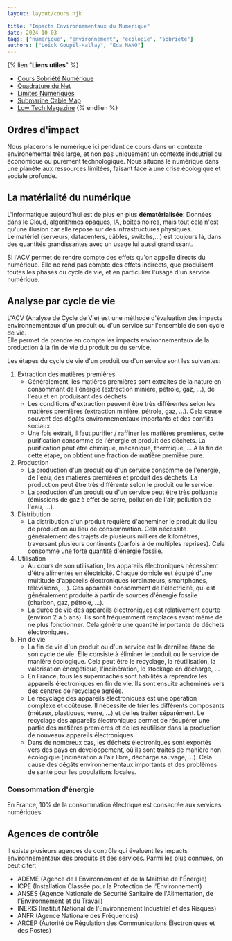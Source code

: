 ```yaml
---
layout: layout/cours.njk

title: "Impacts Environnementaux du Numérique"
date: 2024-10-03
tags: ["numérique", "environnement", "écologie", "sobriété"]
authors: ["Loïck Goupil-Hallay", "Eda NANO"]
---
```


{% lien "**Liens utiles**" %}
- [Cours Sobriété Numérique](https://md.lqdn.fr/s/CQan4gI7j#)
- [Quadrature du Net](https://www.laquadrature.net/)
- [Limites Numériques](https://limitesnumeriques.fr/)
- [Submarine Cable Map](https://www.submarinecablemap.com/)
- [Low Tech Magazine](https://solar.lowtechmagazine.com/)
{% endlien %}

## Ordres d'impact
Nous placerons le numérique ici pendant ce cours dans un contexte environemental très large, et non pas uniquement un contexte indsutriel ou économique ou purement technologique.
Nous situons le numérique dans une planète aux ressources limitées, faisant face à une crise écologique et sociale profonde.

## La matérialité du numérique
L'informatique aujourd'hui est de plus en plus **dématérialisée**: Données dans le Cloud, algorithmes opaques, IA, boîtes noires, mais tout cela n'est qu'une illusion car elle repose sur des infrastructures physiques.\
Le matériel (serveurs, datacenters, câbles, switchs,...) est toujours là, dans des quantités grandissantes avec un usage lui aussi grandissant.

Si l'ACV permet de rendre compte des effets qu'on appelle directs du numérique. Elle ne rend pas compte des effets indirects, que produisent toutes les phases du cycle de vie, et en particulier l'usage d'un service numérique.

## Analyse par cycle de vie
L'ACV (Analyse de Cycle de Vie) est une méthode d'évaluation des impacts environnementaux d'un produit ou d'un service sur l'ensemble de son cycle de vie.\
Elle permet de prendre en compte les impacts environnementaux de la production à la fin de vie du produit ou du service.

Les étapes du cycle de vie d'un produit ou d'un service sont les suivantes:
1. Extraction des matières premières
    - Généralement, les matières premières sont extraites de la nature en consommant de l'énergie (extraction minière, pétrole, gaz, ...), de l'eau et en produisant des déchets
    - Les conditions d'extraction peuvent être très différentes selon les matières premières (extraction minière, pétrole, gaz, ...). Cela cause souvent des dégâts environnementaux importants et des conflits sociaux.
    - Une fois extrait, il faut purifier / raffiner les matières premières, cette purification consomme de l'énergie et produit des déchets. La purification peut être chimique, mécanique, thermique, ... A la fin de cette étape, on obtient une fraction de matière première pure.
2. Production
    - La production d'un produit ou d'un service consomme de l'énergie, de l'eau, des matières premières et produit des déchets. La production peut être très différente selon le produit ou le service.
    - La production d'un produit ou d'un service peut être très polluante (émissions de gaz à effet de serre, pollution de l'air, pollution de l'eau, ...).
3. Distribution
    - La distribution d'un produit requière d'acheminer le produit du lieu de production au lieu de consommation. Cela nécessite généralement des trajets de plusieurs milliers de kilomètres, traversant plusieurs continents (parfois à de multiples reprises). Cela consomme une forte quantité d'énergie fossile.
4. Utilisation
    - Au cours de son utilisation, les appareils électroniques nécessitent d'être alimentés en électricité. Chaque domicle est équipé d'une multitude d'appareils électroniques (ordinateurs, smartphones, télévisions, ...). Ces appareils consomment de l'électricité, qui est généralement produite à partir de sources d'énergie fossile (charbon, gaz, pétrole, ...).
    - La durée de vie des appareils électroniques est relativement courte (environ 2 à 5 ans). Ils sont fréquemment remplacés avant même de ne plus fonctionner. Cela génère une quantité importante de déchets électroniques.
5. Fin de vie
    - La fin de vie d'un produit ou d'un service est la dernière étape de son cycle de vie. Elle consiste à éliminer le produit ou le service de manière écologique. Cela peut être le recyclage, la réutilisation, la valorisation énergétique, l'incinération, le stockage en décharge, ...
    - En France, tous les supermachés sont habilités à reprendre les appareils électroniques en fin de vie. Ils sont ensuite acheminés vers des centres de recyclage agréés.
    - Le recyclage des appareils électroniques est une opération complexe et coûteuse. Il nécessite de trier les différents composants (métaux, plastiques, verre, ...) et de les traiter séparément. Le recyclage des appareils électroniques permet de récupérer une partie des matières premières et de les réutiliser dans la production de nouveaux appareils électroniques.
    - Dans de nombreux cas, les déchets électroniques sont exportés vers des pays en développement, où ils sont traités de manière non écologique (incinération à l'air libre, décharge sauvage, ...). Cela cause des dégâts environnementaux importants et des problèmes de santé pour les populations locales.

### Consommation d'énergie
En France, 10% de la consommation électrique est consacrée aux services numériques


## Agences de contrôle
Il existe plusieurs agences de contrôle qui évaluent les impacts environnementaux des produits et des services. Parmi les plus connues, on peut citer:
- ADEME (Agence de l'Environnement et de la Maîtrise de l'Énergie)
- ICPE (Installation Classée pour la Protection de l'Environnement)
- ANSES (Agence Nationale de Sécurité Sanitaire de l'Alimentation, de l'Environnement et du Travail)
- INERIS (Institut National de l'Environnement Industriel et des Risques)
- ANFR (Agence Nationale des Fréquences)
- ARCEP (Autorité de Régulation des Communications Électroniques et des Postes)
